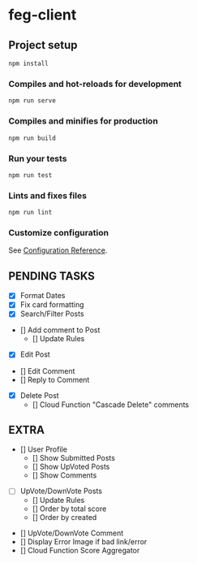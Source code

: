 # feg-client

## Project setup
```
npm install
```

### Compiles and hot-reloads for development
```
npm run serve
```

### Compiles and minifies for production
```
npm run build
```

### Run your tests
```
npm run test
```

### Lints and fixes files
```
npm run lint
```

### Customize configuration
See [Configuration Reference](https://cli.vuejs.org/config/).


PENDING TASKS
--------------------------------------------------
* [x] Format Dates
* [x] Fix card formatting
* [x] Search/Filter Posts
* [] Add comment to Post
    * [] Update Rules
* [x] Edit Post
* [] Edit Comment
* [] Reply to Comment
* [x] Delete Post
    * [] Cloud Function "Cascade Delete" comments

EXTRA
---------------------------------------------------
* [] User Profile
    * [] Show Submitted Posts
    * [] Show UpVoted Posts
    * [] Show Comments
* [ ] UpVote/DownVote Posts
    * [] Update Rules
    * [] Order by total score
    * [] Order by created
* [] UpVote/DownVote Comment
* [] Display Error Image if bad link/error
* [] Cloud Function Score Aggregator


